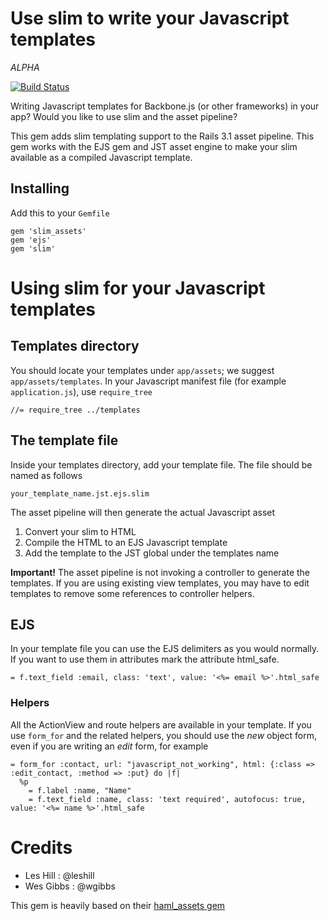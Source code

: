# Use slim to write your Javascript templates

*ALPHA*

[![Build Status](https://secure.travis-ci.org/crowdint/slim_assets.png)](http://travis-ci.org/crowdint/slim_assets)

Writing Javascript templates for Backbone.js (or other frameworks) in your app? Would you like to use slim and the asset pipeline?

This gem adds slim templating support to the Rails 3.1 asset pipeline. This gem works with the EJS gem and JST asset engine to make your slim available as a compiled Javascript template.

## Installing

Add this to your `Gemfile`

    gem 'slim_assets'
    gem 'ejs'
    gem 'slim'

# Using slim for your Javascript templates

## Templates directory

You should locate your templates under `app/assets`; we suggest `app/assets/templates`. In your Javascript manifest file (for example `application.js`), use `require_tree`

    //= require_tree ../templates

## The template file

Inside your templates directory, add your template file. The file should be named as follows

    your_template_name.jst.ejs.slim

The asset pipeline will then generate the actual Javascript asset

1. Convert your slim to HTML
1. Compile the HTML to an EJS Javascript template
1. Add the template to the JST global under the templates name

**Important!** The asset pipeline is not invoking a controller to generate the templates. If you are using existing view templates, you may have to edit templates to remove some references to controller helpers.

## EJS

In your template file you can use the EJS delimiters as you would normally. If you want to use them in attributes mark the attribute html_safe.

    = f.text_field :email, class: 'text', value: '<%= email %>'.html_safe

### Helpers

All the ActionView and route helpers are available in your template. If you use `form_for` and the related helpers, you should use the *new* object form, even if you are writing an *edit* form, for example

    = form_for :contact, url: "javascript_not_working", html: {:class => :edit_contact, :method => :put} do |f|
      %p
        = f.label :name, "Name"
        = f.text_field :name, class: 'text required', autofocus: true, value: '<%= name %>'.html_safe

# Credits

* Les Hill : @leshill
* Wes Gibbs : @wgibbs

This gem is heavily based on their [haml_assets gem](https://github.com/infbio/haml_assets)

